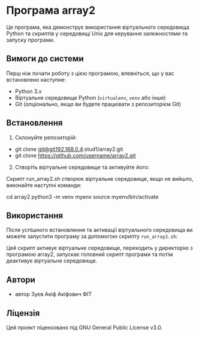 # Програма array2

Це програма, яка демонструє використання віртуального середовища Python та скриптів у середовищі Unix для керування залежностями та запуску програми.

## Вимоги до системи

Перш ніж почати роботу з цією програмою, впевніться, що у вас встановлено наступне:

- Python 3.x
- Віртуальне середовище Python (`virtualenv`, `venv` або інше)
- Git (опціонально, якщо ви будете працювати з репозиторієм Git)

## Встановлення

1. Склонуйте репозиторій:

-	git clone git@git192.168.0.4:stud1/array2.git
-	git clone https://github.com/username/array2.git

2. Створіть віртуальне середовище та активуйте його:

Скрипт run_array2.sh створює віртуальне середовище, якщо не вийшло, виконайте наступні команди:

cd array2
python3 -m venv myenv
source myenv/bin/activate

## Використання

Після успішного встановлення та активації віртуального середовища ви можете запустити програму за допомогою скрипту `run_array2.sh`:

Цей скрипт активує віртуальне середовище, переходить у директорію з програмою array2, запускає головний скрипт програми та потім деактивує віртуальне середовище.

## Автори

- автор Зуєв Акіф Акіфович ФІТ

## Ліцензія

Цей проект ліцензовано під GNU General Public License v3.0.